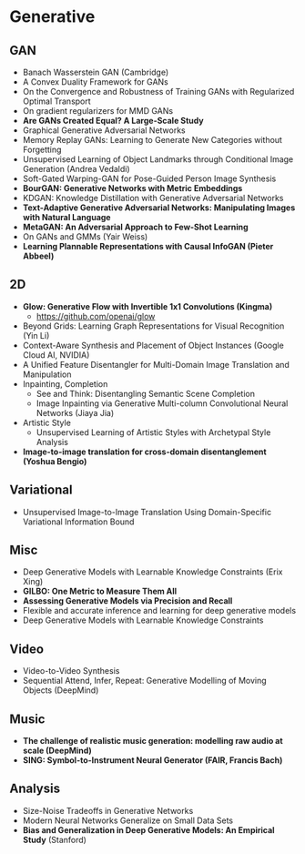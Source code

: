 # Generative

## GAN
- Banach Wasserstein GAN (Cambridge)
- A Convex Duality Framework for GANs
- On the Convergence and Robustness of Training GANs with Regularized Optimal Transport
- On gradient regularizers for MMD GANs
- **Are GANs Created Equal? A Large-Scale Study**
- Graphical Generative Adversarial Networks
- Memory Replay GANs: Learning to Generate New Categories without Forgetting
- Unsupervised Learning of Object Landmarks through Conditional Image Generation (Andrea Vedaldi)
- Soft-Gated Warping-GAN for Pose-Guided Person Image Synthesis
- **BourGAN: Generative Networks with Metric Embeddings**
- KDGAN: Knowledge Distillation with Generative Adversarial Networks
- **Text-Adaptive Generative Adversarial Networks: Manipulating Images with Natural Language**
- **MetaGAN: An Adversarial Approach to Few-Shot Learning**
- On GANs and GMMs (Yair Weiss)
- **Learning Plannable Representations with Causal InfoGAN (Pieter Abbeel)**

## 2D
- **Glow: Generative Flow with Invertible 1x1 Convolutions (Kingma)**
	- https://github.com/openai/glow
- Beyond Grids: Learning Graph Representations for Visual Recognition (Yin Li)
- Context-Aware Synthesis and Placement of Object Instances (Google Cloud AI, NVIDIA)
- A Unified Feature Disentangler for Multi-Domain Image Translation and Manipulation
- Inpainting, Completion
	- See and Think: Disentangling Semantic Scene Completion
	- Image Inpainting via Generative Multi-column Convolutional Neural Networks (Jiaya Jia)
- Artistic Style
	- Unsupervised Learning of Artistic Styles with Archetypal Style Analysis
- **Image-to-image translation for cross-domain disentanglement (Yoshua Bengio)**

## Variational
- Unsupervised Image-to-Image Translation Using Domain-Specific Variational Information Bound

## Misc
- Deep Generative Models with Learnable Knowledge Constraints (Erix Xing)
- **GILBO: One Metric to Measure Them All**
- **Assessing Generative Models via Precision and Recall**
- Flexible and accurate inference and learning for deep generative models
- Deep Generative Models with Learnable Knowledge Constraints

## Video
- Video-to-Video Synthesis
- Sequential Attend, Infer, Repeat: Generative Modelling of Moving Objects (DeepMind)

## Music
- **The challenge of realistic music generation: modelling raw audio at scale (DeepMind)**
- **SING: Symbol-to-Instrument Neural Generator (FAIR, Francis Bach)**

## Analysis
- Size-Noise Tradeoffs in Generative Networks
- Modern Neural Networks Generalize on Small Data Sets
- **Bias and Generalization in Deep Generative Models: An Empirical Study** (Stanford)
